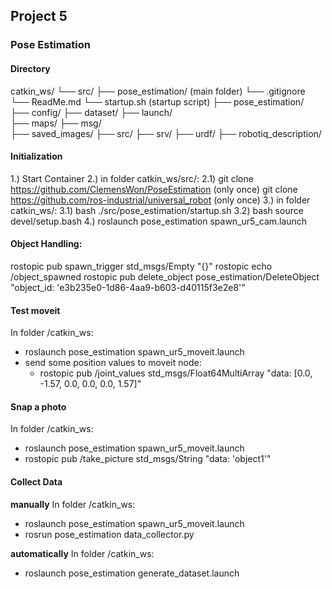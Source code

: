 ## Project 5

### Pose Estimation

#### Directory

catkin_ws/
└── src/
├── pose_estimation/ (main folder)
└── .gitignore
└── ReadMe.md
└── startup.sh (startup script)
├── pose_estimation/  
 ├── config/
├── dataset/
├── launch/  
 ├── maps/
├── msg/  
 ├── saved_images/
├── src/
├── srv/
├── urdf/
├── robotiq_description/

#### Initialization

1.) Start Container
2.) in folder catkin_ws/src/:
2.1) git clone https://github.com/ClemensWon/PoseEstimation (only once)
git clone https://github.com/ros-industrial/universal_robot (only once)
3.) in folder catkin_ws/:
3.1) bash ./src/pose_estimation/startup.sh
3.2) bash source devel/setup.bash
4.) roslaunch pose_estimation spawn_ur5_cam.launch

#### Object Handling:

rostopic pub spawn_trigger std_msgs/Empty "{}"
rostopic echo /object_spawned
rostopic pub delete_object pose_estimation/DeleteObject "object_id: 'e3b235e0-1d86-4aa9-b603-d40115f3e2e8'"

#### Test moveit

In folder /catkin_ws:

- roslaunch pose_estimation spawn_ur5_moveit.launch
- send some position values to moveit node:
  - rostopic pub /joint_values std_msgs/Float64MultiArray "data: [0.0, -1.57, 0.0, 0.0, 0.0, 1.57]"

#### Snap a photo

In folder /catkin_ws:

- roslaunch pose_estimation spawn_ur5_moveit.launch
- rostopic pub /take_picture std_msgs/String "data: 'object1'"

#### Collect Data

**manually**
In folder /catkin_ws:

- roslaunch pose_estimation spawn_ur5_moveit.launch
- rosrun pose_estimation data_collector.py

**automatically**
In folder /catkin_ws:

- roslaunch pose_estimation generate_dataset.launch
